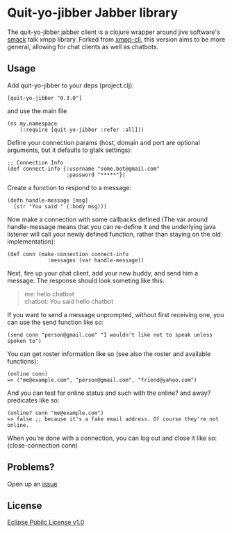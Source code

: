 # Quit-yo-jibber Jabber library

The quit-yo-jibber jabber client is a clojure wrapper around jive software's [smack](http://www.igniterealtime.org/projects/smack/) talk xmpp library. Forked from [xmpp-clj](http://github.com/zkim/xmpp-clj), this version aims to be more general, allowing for chat clients as well as chatbots.

## Usage
Add quit-yo-jibber to your deps (project.clj):

    [quit-yo-jibber "0.3.0"]
    
and use the main file

    (ns my.namespace
        (:require [quit-yo-jibber :refer :all]))

Define your connection params (host, domain and port are optional arguments, but it defaults to gtalk settings):

    ;; Connection Info
    (def connect-info {:username "some.bot@gmail.com"
                       :password "*****"})

Create a function to respond to a message:

    (defn handle-message [msg]
      (str "You said " (:body msg)))

Now make a connection with some callbacks defined (The var around handle-message means that you can re-define it and the underlying java listener will call your newly defined function, rather than staying on the old implementation):

    (def conn (make-connection connect-info 
                 :messages (var handle-message))

Next, fire up your chat client, add your new buddy, and send him a message.  The response should look someting like this:

> me: hello chatbot  
> chatbot: You said hello chatbot

If you want to send a message unprompted, without first receiving one, you can use the send function like so:

    (send conn "person@gmail.com" "I wouldn't like not to speak unless spoken to")

You can get roster information like so (see also the roster and available functions):

    (online conn)
    => ("me@example.com", "person@gmail.com", "friend@yahoo.com")
    
And you can test for online status and such with the online? and away? predicates like so:

    (online? conn "me@example.com")
    => false ;; because it's a fake email address. Of course they're not online.

When you're done with a connection, you can log out and close it like so:
    (close-connection conn)

## Problems?

Open up an [issue](/issues)

## License

[Eclipse Public License v1.0](http://www.eclipse.org/legal/epl-v10.html)
